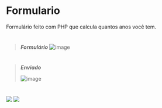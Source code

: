 # Formulario
 Formulário feito com PHP que calcula quantos anos você tem.

#
>__*Formulário*__
![image](https://user-images.githubusercontent.com/92181116/138543228-fa0646cd-dd99-4993-aab8-995ef60fe7e6.png)
#
>__*Enviado*__
>
>![image](https://user-images.githubusercontent.com/92181116/138376096-2bede17e-867b-40e0-8609-77ef508a7c6c.png)
#
<a href="https://github.com/Patricia-Bandeira" target="_blank"><img src="https://img.shields.io/badge/GitHub-100000?style=for-the-badge&logo=github&logoColor=white" target="_blank"></a> 
<a href = "mailto:patriciabandeira.2611@gmail.com"><img src="https://img.shields.io/badge/-Gmail-%23333?style=for-the-badge&logo=gmail&logoColor=white" target="_blank"></a>


